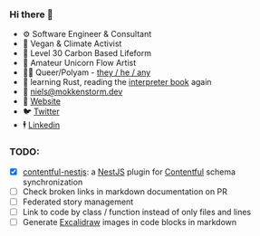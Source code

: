 ### Hi there 👋

- ⚙️ Software Engineer & Consultant
- 🌱 Vegan & Climate Activist
- 🔭 Level 30 Carbon Based Lifeform
- 🦄 Amateur Unicorn Flow Artist
- 🏳️‍🌈 Queer/Polyam - [they / he / any](https://en.pronouns.page/they%26he%26any)
- 📘 learning Rust, reading the [interpreter book](https://craftinginterpreters.com) again
- 📧 [niels@mokkenstorm.dev](mailto:niels@mokkenstorm.dev)
- 🔗 [Website](https://mokkenstorm.dev)
- 🐦 [Twitter](https://twitter.com/Wonderlandzor)
- 🕴️ [Linkedin](https://www.linkedin.com/in/niels-mokkenstorm-a7714811b/)

### TODO:

- [x] [contentful-nestjs](https://github.com/nmokkenstorm/nestjs-contentful): a [NestJS](https://nestjs.com) plugin for [Contentful](https://www.contentful.com) schema synchronization
- [ ] Check broken links in markdown documentation on PR
- [ ] Federated story management
- [ ] Link to code by class / function instead of only files and lines
- [ ] Generate [Excalidraw](https://excalidraw.com) images in code blocks in markdown
